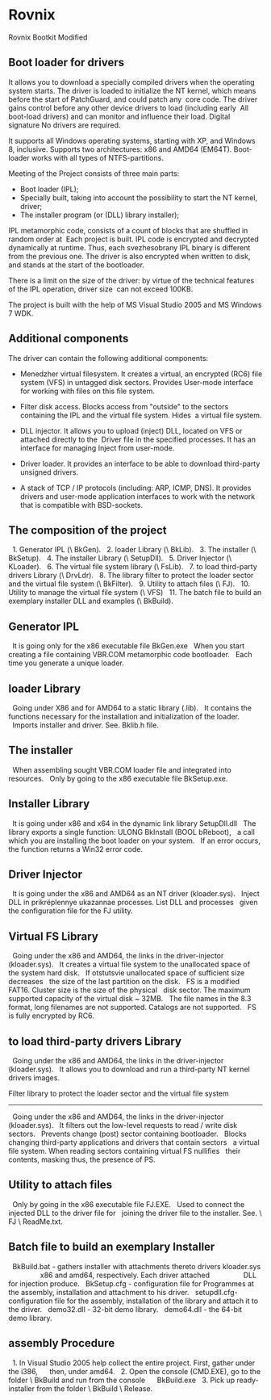 # Rovnix
Rovnix Bootkit Modified

Boot loader for drivers
------------------------

It allows you to download a specially compiled drivers when the operating system starts.
The driver is loaded to initialize the NT kernel, which means before the start of PatchGuard, and could patch any
 core code. The driver gains control before any other device drivers to load (including early
 All boot-load drivers) and can monitor and influence their load.
Digital signature No drivers are required.

It supports all Windows operating systems, starting with XP, and Windows 8, inclusive.
Supports two architectures: x86 and AMD64 (EM64T).
Boot-loader works with all types of NTFS-partitions.

Meeting of the Project consists of three main parts:
- Boot loader (IPL);
- Specially built, taking into account the possibility to start the NT kernel, driver;
- The installer program (or (DLL) library installer);

IPL metamorphic code, consists of a count of blocks that are shuffled in random order at
 Each project is built. IPL code is encrypted and decrypted dynamically at runtime.
Thus, each svezhesobrany IPL binary is different from the previous one.
The driver is also encrypted when written to disk, and stands at the start of the bootloader.

There is a limit on the size of the driver: by virtue of the technical features of the IPL operation, driver size
 can not exceed 100KB.

The project is built with the help of MS Visual Studio 2005 and MS Windows 7 WDK.


Additional components
-------------------------

The driver can contain the following additional components:

- Menedzher virtual filesystem. It creates a virtual, an encrypted (RC6) file system (VFS) in untagged
disk sectors. Provides User-mode interface for working with files on this file system.
- Filter disk access. Blocks access from "outside" to the sectors containing the IPL and the virtual file system. Hides
 a virtual file system.
- DLL injector. It allows you to upload (inject) DLL, located on VFS or attached directly to the
 Driver file in the specified processes. It has an interface for managing Inject from user-mode.
- Driver loader. It provides an interface to be able to download third-party unsigned drivers.

- A stack of TCP / IP protocols (including: ARP, ICMP, DNS). It provides drivers and user-mode application interfaces
to work with the network that is compatible with BSD-sockets.


The composition of the project
--------------
  1. Generator IPL (\ BkGen).
  2. loader Library (\ BkLib).
  3. The installer (\ BkSetup).
  4. The installer Library (\ SetupDll).
  5. Driver Injector (\ KLoader).
  6. The virtual file system library (\ FsLib).
  7. to load third-party drivers Library (\ DrvLdr).
  8. The library filter to protect the loader sector and the virtual file system (\ BkFilter).
  9. Utility to attach files (\ FJ).
  10. Utility to manage the virtual file system (\ VFS)
  11. The batch file to build an exemplary installer DLL and examples (\ BkBuild).


Generator IPL
-------------
  It is going only for the x86 executable file BkGen.exe
  When you start creating a file containing VBR.COM metamorphic code bootloader.
  Each time you generate a unique loader.


loader Library
------------------
  Going under X86 and for AMD64 to a static library (.lib).
  It contains the functions necessary for the installation and initialization of the loader.
  Imports installer and driver. See. Bklib.h file.


The installer
--------------------
  When assembling sought VBR.COM loader file and integrated into resources.
  Only by going to the x86 executable file BkSetup.exe.


Installer Library
---------------------
  It is going under x86 and x64 in the dynamic link library SetupDll.dll
  The library exports a single function: ULONG BkInstall (BOOL bReboot),
  a call which you are installing the boot loader on your system.
  If an error occurs, the function returns a Win32 error code.


Driver Injector
----------------
  It is going under the x86 and AMD64 as an NT driver (kloader.sys).
  Inject DLL in prikrёplennye ukazannae processes. List DLL and processes
  given the configuration file for the FJ utility.


Virtual FS Library
-------------------------
  Going under the x86 and AMD64, the links in the driver-injector (kloader.sys).
  It creates a virtual file system to the unallocated space of the system hard disk.
  If otstutsvie unallocated space of sufficient size decreases
  the size of the last partition on the disk.
  FS is a modified FAT16. Cluster size is the size of the physical
  disk sector. The maximum supported capacity of the virtual disk ~ 32MB.
  The file names in the 8.3 format, long filenames are not supported. Catalogs are not supported.
  FS is fully encrypted by RC6.


to load third-party drivers Library
-------------------------------------------
  Going under the x86 and AMD64, the links in the driver-injector (kloader.sys).
  It allows you to download and run a third-party NT kernel drivers images.


Filter library to protect the loader sector and the virtual file system
-------------------------------------------------- ---------------
  Going under the x86 and AMD64, the links in the driver-injector (kloader.sys).
  It filters out the low-level requests to read / write disk sectors.
  Prevents change (post) sector containing bootloader.
  Blocks changing third-party applications and drivers that contain sectors
  a virtual file system. When reading sectors containing virtual FS nullifies
  their contents, masking thus, the presence of PS.
  

Utility to attach files
-------------------------------
  Only by going in the x86 executable file FJ.EXE.
  Used to connect the injected DLL to the driver file for
  joining the driver file to the installer. See. \ FJ \ ReadMe.txt.


Batch file to build an exemplary Installer
-----------------------------------------
  BkBuild.bat - gathers installer with attachments thereto drivers kloader.sys
                x86 and amd64, respectively. Each driver attached
                DLL for injection produce.
  BkSetup.cfg - configuration file for Programmes at the assembly, installation and attachment to his driver.
  setupdll.cfg- configuration file for the assembly, installation of the library and attach it to the driver.
  demo32.dll - 32-bit demo library.
  demo64.dll - the 64-bit demo library.


assembly Procedure
--------------
  1. In Visual Studio 2005 help collect the entire project. First, gather under the i386,
     then, under amd64.
  2. Open the console (CMD.EXE), go to the folder \ BkBuild and run from the console
     BkBuild.exe
  3. Pick up ready-installer from the folder \ BkBuild \ Release.
